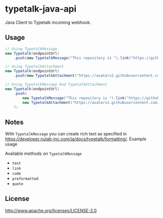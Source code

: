 # typetalk-java-api
Java Client to Typetalk incoming webhook. 

## Usage
```java
// Using TypetalkMessage
new Typetalk(endpointUrl)
    .push(new TypetalkMessage("This repository is ").link("https://github.com/14kw/typetalk-java-webhook", "Typetalk-Java-Client"));

// Using TypetalkAttachment
new Typetalk(endpointUrl)
    .push(new TypetalkAttachment("https://avatars2.githubusercontent.com/u/1132256?s=460&v=4", "14kw avatar"));

// Using TypetalkMessage And TypetalkAttachment
new Typetalk(endpointUrl)
    .push(
        new TypetalkMessage("This repository is ").link("https://github.com/14kw/typetalk-java-webhook", "Typetalk-Java-Client"),
        new TypetalkAttachment("https://avatars2.githubusercontent.com/u/1132256?s=460&v=4", "14kw avatar")
    );

```

## Notes
With `TypetalkMessage` you can create rich text as specified in https://developer.nulab-inc.com/ja/docs/typetalk/formatting/. Example usage

Available methods on `TypetalkMessage`
- `text`
- `link`
- `code`
- `preformatted`
- `quote`

## License

http://www.apache.org/licenses/LICENSE-2.0
